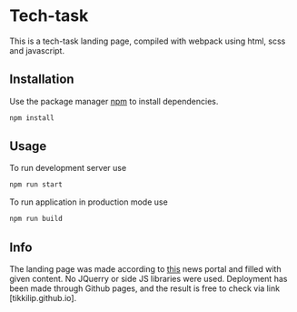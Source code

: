 # Tech-task

This is a tech-task landing page, compiled with webpack using html, scss and javascript.

## Installation

Use the package manager [npm](https://www.npmjs.com/) to install dependencies.

```bash
npm install
```

## Usage

To run development server use

```bash
npm run start
```

To run application in production mode use

```bash
npm run build
```

## Info

The landing page was made according to [this](https://www.prensa.com/sociedad/cuando-finaliza-el-ano-escolar-2022-en-el-sector-oficial/) news portal and filled with given content. No JQuerry or side JS libraries were used. Deployment has been made through Github pages, and the result is free to check via link [tikkilip.github.io].